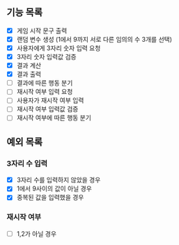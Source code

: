 ## 기능 목록

- [x] 게임 시작 문구 출력
- [x] 랜덤 변수 생성 (1에서 9까지 서로 다른 임의의 수 3개를 선택)
- [x] 사용자에게 3자리 숫자 입력 요청
- [x] 3자리 숫자 입력값 검증
- [x] 결과 계산
- [x] 결과 출력
- [ ] 결과에 따른 행동 분기
- [ ] 재시작 여부 입력 요청
- [ ] 사용자가 재시작 여부 입력
- [ ] 재시작 여부 입력값 검증
- [ ] 재시작 여부에 따른 행동 분기

## 예외 목록

### 3자리 수 입력

- [x] 3자리 수를 입력하지 않았을 경우
- [x] 1에서 9사이의 값이 아닐 경우
- [x] 중복된 값을 입력했을 경우

### 재시작 여부

- [ ] 1,2가 아닐 경우